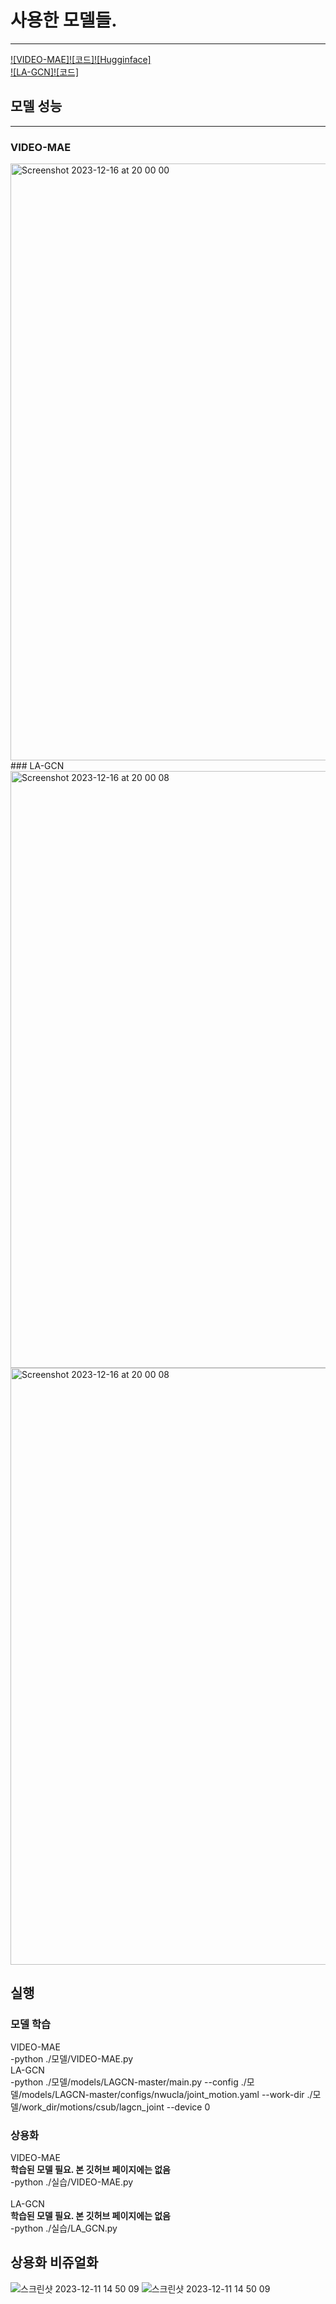 # 사용한 모델들.
<hr>

[![VIDEO-MAE]](https://arxiv.org/pdf/2203.12602.pdf)[![코드]](https://github.com/MCG-NJU/VideoMAE)[![Hugginface]](https://huggingface.co/MCG-NJU/videomae-base-finetuned-kinetics)
<br>
[![LA-GCN]](https://arxiv.org/pdf/2305.12398v1.pdf)[![코드]](https://github.com/damnull/lagcn)

## 모델 성능
<hr>

### VIDEO-MAE
<img width="955" alt="Screenshot 2023-12-16 at 20 00 00" src="https://github.com/new-Sunset-shimmer/Gesture/assets/77263106/94d2eb82-d552-4312-b80f-a2dd35817db2">
<br>
### LA-GCN
<img width="955" alt="Screenshot 2023-12-16 at 20 00 08" src="https://github.com/new-Sunset-shimmer/Gesture/assets/77263106/afe07a5d-62de-495b-9a2e-d17b87939357">
<img width="955" alt="Screenshot 2023-12-16 at 20 00 08" src="https://github.com/new-Sunset-shimmer/Gesture/assets/77263106/bdd0df94-fb77-46f8-af38-19d435b8aecf">


## 실행
### 모델 학습
VIDEO-MAE
    <br>
    -python ./모델/VIDEO-MAE.py
    <br>
LA-GCN
    <br>
    -python ./모델/models/LAGCN-master/main.py --config ./모델/models/LAGCN-master/configs/nwucla/joint_motion.yaml --work-dir ./모델/work_dir/motions/csub/lagcn_joint --device 0
    
### 상용화
VIDEO-MAE
    <br>
    <b>학습된 모델 필요. 본 깃허브 페이지에는 없음</b> <br>
  -python ./실습/VIDEO-MAE.py  
      <br>
LA-GCN
    <br>
    <b>학습된 모델 필요. 본 깃허브 페이지에는 없음</b> <br>
  -python ./실습/LA_GCN.py  

## 상용화 비쥬얼화
![스크린샷 2023-12-11 14 50 09](https://github.com/new-Sunset-shimmer/Gesture/assets/77263106/bd4c715f-a1b2-4c72-81be-acda15781989)
![스크린샷 2023-12-11 14 50 09](https://github.com/new-Sunset-shimmer/Gesture/assets/77263106/14d85700-b3d0-4bf4-b08d-2b30c7faf30d)


